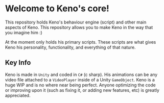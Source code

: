 # Welcome to Keno's core! 
This repository holds Keno's behaviour engine (script) and other main aspects of Keno. This repository allows you to make Keno in the way that you imagine him :)

At the moment only holds his primary scripts. These scripts are what gives Keno his personality, functionality, and everything of that nature.

## Key Info
Keno is made in `Unity` and coded in `C#` (c sharp). His animations can be any video file attached to a `VideoPlayer` inside of a Unity `GameObject`.
Keno is a huge WIP and is no where near being perfect. Anyone optimizing the code or improving upon it (such as fixing it, or adding new features, etc) is greatly appreciated.
